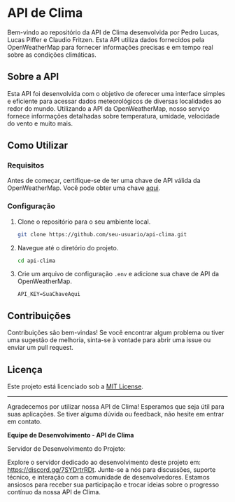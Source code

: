 # API de Clima

Bem-vindo ao repositório da API de Clima desenvolvida por Pedro Lucas, Lucas Piffer e Claudio Fritzen. Esta API utiliza dados fornecidos pela OpenWeatherMap para fornecer informações precisas e em tempo real sobre as condições climáticas.

## Sobre a API

Esta API foi desenvolvida com o objetivo de oferecer uma interface simples e eficiente para acessar dados meteorológicos de diversas localidades ao redor do mundo. Utilizando a API da OpenWeatherMap, nosso serviço fornece informações detalhadas sobre temperatura, umidade, velocidade do vento e muito mais.

## Como Utilizar

### Requisitos

Antes de começar, certifique-se de ter uma chave de API válida da OpenWeatherMap. Você pode obter uma chave [aqui](https://openweathermap.org/appid).

### Configuração

1. Clone o repositório para o seu ambiente local.

   ```bash
   git clone https://github.com/seu-usuario/api-clima.git
   ```

2. Navegue até o diretório do projeto.

   ```bash
   cd api-clima
   ```

3. Crie um arquivo de configuração `.env` e adicione sua chave de API da OpenWeatherMap.

   ```env
   API_KEY=SuaChaveAqui
   ```

## Contribuições

Contribuições são bem-vindas! Se você encontrar algum problema ou tiver uma sugestão de melhoria, sinta-se à vontade para abrir uma issue ou enviar um pull request.

## Licença

Este projeto está licenciado sob a [MIT License](LICENSE).

---

Agradecemos por utilizar nossa API de Clima! Esperamos que seja útil para suas aplicações. Se tiver alguma dúvida ou feedback, não hesite em entrar em contato.

**Equipe de Desenvolvimento - API de Clima**

Servidor de Desenvolvimento do Projeto:

Explore o servidor dedicado ao desenvolvimento deste projeto em: <a href="https://discord.gg/7SYDrtrRDt">https://discord.gg/7SYDrtrRDt</a>. Junte-se a nós para discussões, suporte técnico, e interação com a comunidade de desenvolvedores. Estamos ansiosos para receber sua participação e trocar ideias sobre o progresso contínuo da nossa API de Clima.
